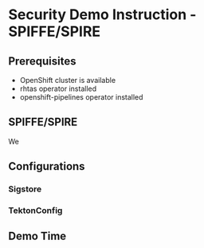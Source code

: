 # Security Demo Instruction - SPIFFE/SPIRE

## Prerequisites
- OpenShift cluster is available
- rhtas operator installed
- openshift-pipelines operator installed

## SPIFFE/SPIRE
We 


## Configurations

### Sigstore


### TektonConfig


## Demo Time

